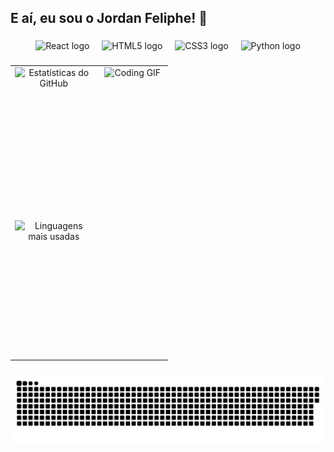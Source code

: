 <h2 align="left">E aí, eu sou o Jordan Feliphe! 👋</h2>

###

<div align="center">
  <img src="https://cdn.jsdelivr.net/gh/devicons/devicon/icons/react/react-original.svg" height="30" alt="React logo" />
  <img width="12" />
  <img src="https://cdn.jsdelivr.net/gh/devicons/devicon/icons/html5/html5-original.svg" height="30" alt="HTML5 logo" />
  <img width="12" />
  <img src="https://cdn.jsdelivr.net/gh/devicons/devicon/icons/css3/css3-original.svg" height="30" alt="CSS3 logo" />
  <img width="12" />
  <img src="https://cdn.jsdelivr.net/gh/devicons/devicon/icons/python/python-original.svg" height="30" alt="Python logo" />
</div>

###

<table align="center" style="border-spacing: 20px; width: 50%;">
  <tr>
    <!-- Coluna das Estatísticas -->
    <td style="width: 55%; vertical-align: top;">
      <div align="center" style="display: flex; flex-direction: column; align-items: flex-start; margin: 0; padding: 0;">
        <img src="https://github-readme-stats.vercel.app/api?username=JordanFeliphe&hide_title=false&hide_rank=false&show_icons=true&include_all_commits=true&count_private=true&disable_animations=false&theme=dracula&locale=pt-br&hide_border=false" width="100%" height="250px" alt="Estatísticas do GitHub" style="margin-bottom: 0;" />
        <img src="https://github-readme-stats.vercel.app/api/top-langs?username=JordanFeliphe&locale=pt-br&hide_title=false&layout=compact&card_width=320&langs_count=5&theme=dracula&hide_border=false" width="100%" height="220px" alt="Linguagens mais usadas" style="margin-top: -5px;" />
      </div>
    </td>
    <!-- Coluna do GIF -->
    <td style="width: 45%; vertical-align: top; text-align: center;">
      <img src="https://user-images.githubusercontent.com/74038190/225813708-98b745f2-7d22-48cf-9150-083f1b00d6c9.gif" width="100%" alt="Coding GIF">
    </td>
  </tr>
</table>

###

<picture align="center">
  <source media="(prefers-color-scheme: dark)" srcset="https://raw.githubusercontent.com/JordanFeliphe/JordanFeliphe/output/github-contribution-grid-snake-dark.svg">
  <source media="(prefers-color-scheme: light)" srcset="https://raw.githubusercontent.com/JordanFeliphe/JordanFeliphe/output/github-contribution-grid-snake-dark.svg">
  <img align="center" alt="GitHub contribution grid snake animation" src="https://raw.githubusercontent.com/JordanFeliphe/JordanFeliphe/output/github-contribution-grid-snake.svg">
</picture>
